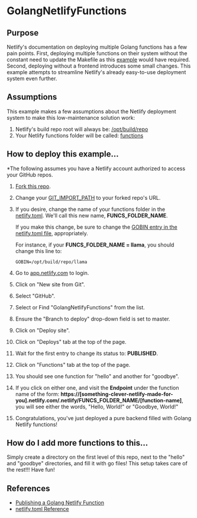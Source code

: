 # GolangNetlifyFunctions

## Purpose
Netlify's documentation on deploying multiple Golang functions has a few pain points. First, deploying multiple functions on their system without the constant need to update the Makefile as this [example](https://github.com/netlify/aws-lambda-go-example) would have required. Second, deploying without a frontend introduces some small changes. This example attempts to streamline Netlify's already easy-to-use deployment system even further.

## Assumptions
This example makes a few assumptions about the Netlify deployment system to make this low-maintenance solution work:
1. Netlify's build repo root will always be: [/opt/build/repo](https://github.com/phoenixcoder/GolangNetlifyFunctions/blob/70583093ac3d99b882391074087c5224edd6e9e9/netlify.toml#L6)
2. Your Netlify functions folder will be called: [functions](https://github.com/phoenixcoder/GolangNetlifyFunctions/blob/70583093ac3d99b882391074087c5224edd6e9e9/netlify.toml#L3)

## How to deploy this example...
*The following assumes you have a Netlify account authorized to access your GitHub repos.

1. [Fork this repo](https://help.github.com/en/articles/fork-a-repo#fork-an-example-repository).
1. Change your [GIT_IMPORT_PATH](https://github.com/phoenixcoder/GolangNetlifyFunctions/blob/70583093ac3d99b882391074087c5224edd6e9e9/netlify.toml#L5) to your forked repo's URL.
1. If you desire, change the name of your functions folder in the [netlify.toml](https://github.com/phoenixcoder/GolangNetlifyFunctions/blob/70583093ac3d99b882391074087c5224edd6e9e9/netlify.toml#L3). We'll call this new name, **FUNCS_FOLDER_NAME**.
   
   If you make this change, be sure to change the [GOBIN entry in the netlify.toml file](https://github.com/phoenixcoder/GolangNetlifyFunctions/blob/70583093ac3d99b882391074087c5224edd6e9e9/netlify.toml#L6), appropriately.
   
   For instance, if your **FUNCS_FOLDER_NAME = llama**, you should change this line to:
   ```
   GOBIN=/opt/build/repo/llama
   ```
      
1. Go to [app.netlify.com](https://app.netlify.com/) to login.
1. Click on "New site from Git".
1. Select "GitHub".
1. Select or Find "GolangNetlifyFunctions" from the list.
1. Ensure the "Branch to deploy" drop-down field is set to master.
1. Click on "Deploy site".
1. Click on "Deploys" tab at the top of the page.
1. Wait for the first entry to change its status to: **PUBLISHED**.
1. Click on "Functions" tab at the top of the page.
1. You should see one function for "hello" and another for "goodbye".
1. If you click on either one, and visit the **Endpoint** under the function name of the form: **https://[something-clever-netlify-made-for-you].netlify.com/.netlify/FUNCS_FOLDER_NAME/[function-name]**, you will see either the words, "Hello, World!" or "Goodbye, World!"
1. Congratulations, you've just deployed a pure backend filled with Golang Netlify functions!

## How do I add more functions to this...
Simply create a directory on the first level of this repo, next to the "hello" and "goodbye" directories, and fill it with go files! This setup takes care of the rest!!! Have fun!

## References
* [Publishing a Golang Netlify Function](https://www.netlify.com/docs/functions/#go-lambda-functions)
* [netlify.toml Reference](https://www.netlify.com/docs/netlify-toml-reference/)
